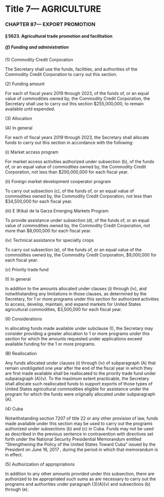 
# Title 7— AGRICULTURE
### CHAPTER 87— EXPORT PROMOTION
#### § 5623. Agricultural trade promotion and facilitation
##### (f) Funding and administration

(1) Commodity Credit Corporation

The Secretary shall use the funds, facilities, and authorities of the Commodity Credit Corporation to carry out this section.

(2) Funding amount

For each of fiscal years 2019 through 2023, of the funds of, or an equal value of commodities owned by, the Commodity Credit Corporation, the Secretary shall use to carry out this section $255,000,000, to remain available until expended.

(3) Allocation

(A) In general

For each of fiscal years 2019 through 2023, the Secretary shall allocate funds to carry out this section in accordance with the following:

(i) Market access program

For market access activities authorized under subsection (b), of the funds of, or an equal value of commodities owned by, the Commodity Credit Corporation, not less than $200,000,000 for each fiscal year.

(ii) Foreign market development cooperator program

To carry out subsection (c), of the funds of, or an equal value of commodities owned by, the Commodity Credit Corporation, not less than $34,500,000 for each fiscal year.

(iii) E (Kika) de la Garza Emerging Markets Program

To provide assistance under subsection (d), of the funds of, or an equal value of commodities owned by, the Commodity Credit Corporation, not more than $8,000,000 for each fiscal year.

(iv) Technical assistance for specialty crops

To carry out subsection (e), of the funds of, or an equal value of the commodities owned by, the Commodity Credit Corporation, $9,000,000 for each fiscal year.

(v) Priority trade fund

(I) In general

In addition to the amounts allocated under clauses (i) through (iv), and notwithstanding any limitations in those clauses, as determined by the Secretary, for 1 or more programs under this section for authorized activities to access, develop, maintain, and expand markets for United States agricultural commodities, $3,500,000 for each fiscal year.

(II) Considerations

In allocating funds made available under subclause (I), the Secretary may consider providing a greater allocation to 1 or more programs under this section for which the amounts requested under applications exceed available funding for the 1 or more programs.

(B) Reallocation

Any funds allocated under clauses (i) through (iv) of subparagraph (A) that remain unobligated one year after the end of the fiscal year in which they are first made available shall be reallocated to the priority trade fund under subparagraph (A)(v). To the maximum extent practicable, the Secretary shall allocate such reallocated funds to support exports of those types of United States agricultural commodities eligible for assistance under the program for which the funds were originally allocated under subparagraph (A).

(4) Cuba

Notwithstanding section 7207 of title 22 or any other provision of law, funds made available under this section may be used to carry out the programs authorized under subsections (b) and (c) in Cuba. Funds may not be used as described in the previous sentence in contravention with directives set forth under the National Security Presidential Memorandum entitled “Strengthening the Policy of the United States Toward Cuba” issued by the President on June 16, 2017 , during the period in which that memorandum is in effect.

(5) Authorization of appropriations

In addition to any other amounts provided under this subsection, there are authorized to be appropriated such sums as are necessary to carry out the programs and authorities under paragraph (3)(A)(v) and subsections (b) through (e).
